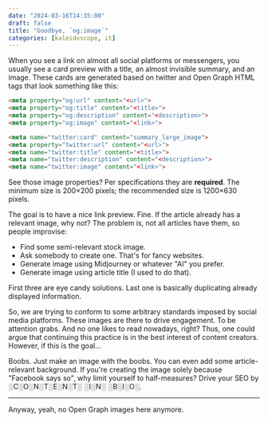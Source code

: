```yaml
---
date: "2024-03-16T14:35:00"
draft: false
title: "Goodbye, `og:image`"
categories: [kaleidoscope, it]
---
```


When you see a link on almost all social platforms or messengers, you usually see a card preview with a title, an almost invisible summary, and an image. These cards are generated based on twitter and Open Graph HTML tags that look something like this:

``` html
<meta property="og:url" content="<url>">
<meta property="og:title" content="<title>">
<meta property="og:description" content="<description>">
<meta property="og:image" content="<link>">

<meta name="twitter:card" content="summary_large_image">
<meta property="twitter:url" content="<url>">
<meta name="twitter:title" content="<title>">
<meta name="twitter:description" content="<description>">
<meta name="twitter:image" content="<link>">
```

See those image properties? Per specifications they are **required**. The minimum size is 200×200 pixels; the recommended size is 1200×630 pixels.

The goal is to have a nice link preview. Fine. If the article already has a relevant image, why not? The problem is, not all articles have them, so people improvise:

- Find some semi-relevant stock image.
- Ask somebody to create one. That's for fancy websites.
- Generate image using Midjourney or whatever "AI" you prefer.
- Generate image using article title (I used to do that).

First three are eye candy solutions. Last one is basically duplicating already displayed information.

So, we are trying to conform to some arbitrary standards imposed by social media platforms. These images are there to drive engagement. To be attention grabs. And no one likes to read nowadays, right? Thus, one could argue that continuing this practice is in the best interest of content creators. However, if this is the goal...

Boobs. Just make an image with the boobs. You can even add some article-relevant background. If you're creating the image solely because "Facebook says so", why limit yourself to half-measures? Drive your SEO by ░C░O░N░T░E░N░T░ ░I░N░ ░B░I░O░.

------------------------------------------------------------------------

Anyway, yeah, no Open Graph images here anymore.

